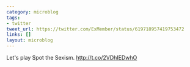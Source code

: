 ```yaml
---
category: microblog
tags:
- twitter
tweet_url: https://twitter.com/ExMember/status/619718957419753472
links: []
layout: microblog
---
```

Let's play Spot the Sexism. http://t.co/2VDhIEDwhO
